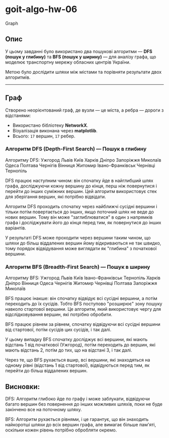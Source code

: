 # goit-algo-hw-06

Graph

## Опис

У цьому завданні було використано два пошукові алгоритми — **DFS (пошук у глибину)** та **BFS (пошук у ширину)** — для аналізу графа, що моделює транспортну мережу обласних центрів України.

Метою було дослідити шляхи між містами та порівняти результати двох алгоритмів.

---

## Граф

Створено неорієнтований граф, де вузли — це міста, а ребра — дороги з відстанями:

- Використано бібліотеку **NetworkX**.
- Візуалізація виконана через **matplotlib**.
- Всього: `17` вершин, `17` ребер.

### Алгоритм DFS (Depth-First Search) — Пошук в глибину

Алгоритму DFS:
Ужгород Львів Київ Харків Дніпро Запоріжжя Миколаїв Одеса Полтава Чернігів Вінниця Житомир Івано-Франківськ Чернівці Тернопіль

DFS працює наступним чином: він спочатку йде в найглибший шлях графа, досліджуючи кожну вершину до кінця, перш ніж повернутися і перейти до інших суміжних вершин. Цей алгоритм використовує стек для зберігання вершин, які потрібно відвідати.

Алгоритм DFS проходить спочатку через найближчі сусідні вершини і тільки потім повертається до інших, якщо поточний шлях не веде до нових вершин. Тому він може "заглиблюватися" в один з напрямків графа і досліджувати його до кінця перед тим, як повернутися до інших варіантів.

У результаті DFS може проходити через вершини таким чином, що шляхи до більш віддалених вершин йому відкриваються не так швидко, тому порядок відвідування може виглядати як "глибина" з початкової вершини.

### Алгоритм BFS (Breadth-First Search) — Пошук в ширину

Алгоритму BFS:
Ужгород Львів Київ Івано-Франківськ Тернопіль Харків Дніпро Вінниця Одеса Чернігів Житомир Чернівці Полтава Запоріжжя Миколаїв

BFS працює інакше: він спочатку відвідує всі сусідні вершини, а потім переходить до їх сусідів. Тобто BFS поступово "розширює" зону пошуку навколо стартової вершини. Це алгоритм, який використовує чергу для відслідковування вершин, які потрібно обробити.

BFS працює рівнем за рівнем, спочатку відвідуючи всі сусідні вершини від стартової, потім сусідів цих сусідів, і так далі.

У цьому випадку BFS спочатку досліджує всі вершини, які мають відстань 1 від початкової (Ужгород), потім переходить до вершин, які мають відстань 2, потім до тих, що на відстані 3, і так далі.

Через те, що BFS рухається вшир, всі вершини, які знаходяться на одному рівні (відстань 1 від стартової), відвідуються перед тим, як перейти до більш віддалених вершин.

## Висновки:

DFS: Алгоритм глибоко йде по графу і може заблукати, відвідуючи багато вершин без повернення до інших можливих шляхів, поки не буде закінчено все на поточному шляху.

BFS: Алгоритм рухається рівнями, і це гарантує, що він знаходить найкоротші шляхи до всіх вершин графа, але вимагає більше пам'яті, оскільки кожен рівень потрібно обробляти окремо.

